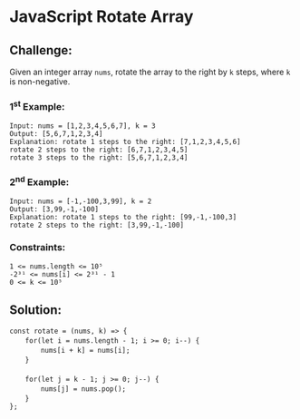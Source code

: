 # JavaScript Rotate Array

## Challenge:

Given an integer array `nums`, rotate the array to the right by `k` steps, where `k` is non-negative.

### 1<sup>st</sup> Example:

`Input: nums = [1,2,3,4,5,6,7], k = 3`
<br/>
`Output: [5,6,7,1,2,3,4]`
<br/>
`Explanation: rotate 1 steps to the right: [7,1,2,3,4,5,6]`
<br/>
`rotate 2 steps to the right: [6,7,1,2,3,4,5]`
<br/>
`rotate 3 steps to the right: [5,6,7,1,2,3,4]`

### 2<sup>nd</sup> Example:

`Input: nums = [-1,-100,3,99], k = 2`
<br/>
`Output: [3,99,-1,-100]`
<br/>
`Explanation: rotate 1 steps to the right: [99,-1,-100,3]`
<br/>
`rotate 2 steps to the right: [3,99,-1,-100]`

### Constraints:

`1 <= nums.length <= 10⁵`
<br/>
`-2³¹ <= nums[i] <= 2³¹ - 1`
<br/>
`0 <= k <= 10⁵`

## Solution:

`const rotate = (nums, k) => {`
<br/>
&nbsp;&nbsp;&nbsp;&nbsp;&nbsp;&nbsp;&nbsp;`for(let i = nums.length - 1; i >= 0; i--) {`
<br/>
&nbsp;&nbsp;&nbsp;&nbsp;&nbsp;&nbsp;&nbsp;&nbsp;&nbsp;&nbsp;&nbsp;&nbsp;&nbsp;&nbsp;`nums[i + k] = nums[i];`
<br/>
&nbsp;&nbsp;&nbsp;&nbsp;&nbsp;&nbsp;&nbsp;`}`
<br/>
<br/>
&nbsp;&nbsp;&nbsp;&nbsp;&nbsp;&nbsp;&nbsp;`for(let j = k - 1; j >= 0; j--) {`
<br/>
&nbsp;&nbsp;&nbsp;&nbsp;&nbsp;&nbsp;&nbsp;&nbsp;&nbsp;&nbsp;&nbsp;&nbsp;&nbsp;&nbsp;`nums[j] = nums.pop();`
<br/>
&nbsp;&nbsp;&nbsp;&nbsp;&nbsp;&nbsp;&nbsp;`}`
<br/>
`};`
<br/>
<br/>